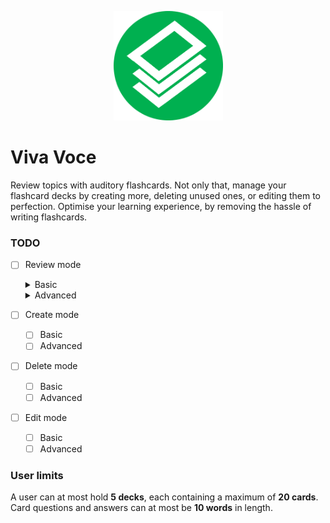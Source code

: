 <p align="center">
 <img src="/docs/Icon.png" width="175" height="175" >
</p> 

# Viva Voce
Review topics with auditory flashcards. Not only that, manage your flashcard decks by creating more, deleting unused ones, or editing them to perfection. Optimise your learning experience, by removing the hassle of writing flashcards. 

### TODO
- [ ] Review mode
  <details> 
  <summary>Basic</summary>
 
  -	[ ] Locate deck
  - [ ] Give questions
  - [ ] React to answers
  - [ ] Give score
  
  </details>
  
  <details> 
  <summary>Advanced</summary>
 
  -	[ ] User correction
  - [ ] Premature session end
  - [ ] Deck search help
  - [ ] Question repetition  
  
  </details>

- [ ] Create mode
  - [ ] Basic
  - [ ] Advanced
- [ ] Delete mode
  - [ ] Basic
  - [ ] Advanced
- [ ] Edit mode
  - [ ] Basic
  - [ ] Advanced
     
### User limits
A user can at most hold __5 decks__, each containing a maximum of __20 cards__. Card questions and answers can at most be __10 words__ in length.
